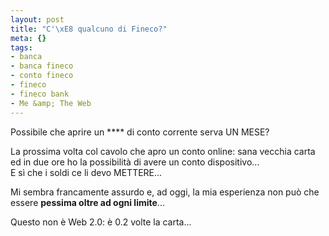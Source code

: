 ```yaml
--- 
layout: post
title: "C'\xE8 qualcuno di Fineco?"
meta: {}
tags: 
- banca
- banca fineco
- conto fineco
- fineco
- fineco bank
- Me &amp; The Web
---
```

Possibile che aprire un **** di conto corrente serva UN MESE?  
  
La prossima volta col cavolo che apro un conto online: sana vecchia carta ed in due ore ho la possibilità di avere un conto dispositivo...  
E sì che i soldi ce li devo METTERE...  
  
Mi sembra francamente assurdo e, ad oggi, la mia esperienza non può che essere **pessima oltre ad ogni limite**...  
  
Questo non è Web 2.0: è 0.2 volte la carta...  
  
 

